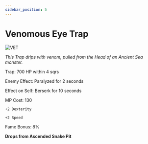 ```yaml
---
sidebar_position: 5
---
```


# Venomous Eye Trap

![VET](https://vwiki.valorserver.com/api/item/picture/venomous%20eye%20trap)

<i>This Trap drips with venom, pulled from the Head of an Ancient Sea monster.</i>

Trap: 700 HP within 4 sqrs

Enemy Effect: Paralyzed for 2 seconds

Effect on Self: Berserk for 10 seconds

MP Cost: 130

    +2 Dexterity
    
    +2 Speed

Fame Bonus: 8%

**Drops from Ascended Snake Pit**

